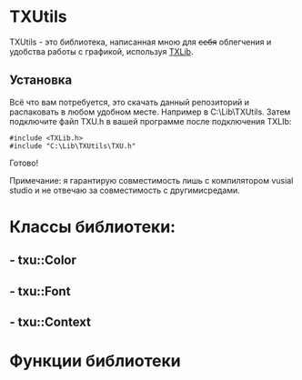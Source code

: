 # TXUtils
TXUtils - это библиотека, написанная мною для ~~себя~~ облегчения и удобства работы с графикой, используя [TXLib](http://storage.ded32.net.ru/Lib/TX/TXUpdate/Doc/HTML.ru/).



## Установка
Всё что вам потребуется, это скачать данный репозиторий и распаковать в любом удобном месте. Например в C:\Lib\TXUtils\.
Затем подключите файл TXU.h в вашей программе после подключения TXLIb:

```
#include <TXLib.h>
#include "C:\Lib\TXUtils\TXU.h"
```

Готово!

Примечание: я гарантирую совместимость лишь с компилятором vusial studio и не отвечаю за совместимость с другимисредами.

# Классы библиотеки:
## - txu::Color
## - txu::Font
## - txu::Context

# Функции библиотеки
